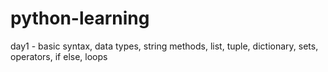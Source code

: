 # python-learning

day1 - basic syntax, data types, string methods, list, tuple, dictionary, sets, operators, if else, loops
